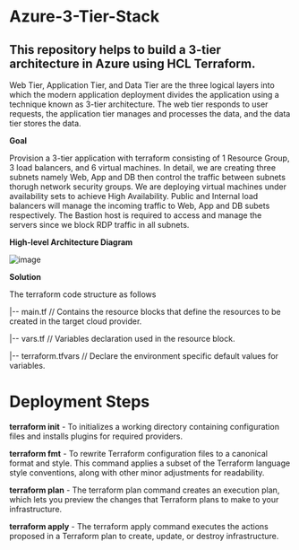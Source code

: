 # Azure-3-Tier-Stack
This repository helps to build a 3-tier architecture in Azure using HCL Terraform.
----------------------------------------------------------------------------------
Web Tier, Application Tier, and Data Tier are the three logical layers into which the modern application deployment divides the application using a technique known as 3-tier architecture. The web tier responds to user requests, the application tier manages and processes the data, and the data tier stores the data.

**Goal**

Provision a 3-tier application with terraform consisting of 1 Resource Group, 3 load balancers, and 6 virtual machines. In detail, we are creating three subnets namely Web, App and DB then control the traffic between subnets thorugh network security groups. We are deploying virtual machines under availability sets to achieve High Availability. Public and Internal load balancers will manage the incoming traffic to Web, App and DB subets respectively. The Bastion host is required to access and manage the servers since we block RDP traffic in all subnets.

**High-level Architecture Diagram**

![image](https://github.com/hajee-78/Azure-3-Tier-Stack/assets/55215524/b106220c-bd82-48cf-b6cf-aea76e544c0b)

**Solution**

The terraform code structure as follows

|-- main.tf // Contains the resource blocks that define the resources to be created in the target cloud provider. 

|-- vars.tf // Variables declaration used in the resource block.

|-- terraform.tfvars // Declare the environment specific default values for variables.

# Deployment Steps

**terraform init** - To initializes a working directory containing configuration files and installs plugins for required providers.

**terraform fmt** - To rewrite Terraform configuration files to a canonical format and style. This command applies a subset of the Terraform language style conventions, along with other minor adjustments for readability.

**terraform plan** - The terraform plan command creates an execution plan, which lets you preview the changes that Terraform plans to make to your infrastructure.

**terraform apply** - The terraform apply command executes the actions proposed in a Terraform plan to create, update, or destroy infrastructure.












